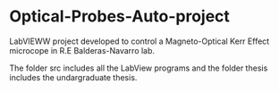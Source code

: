 # Optical-Probes-Auto-project
LabVIEWW project developed to control  a Magneto-Optical Kerr Effect microcope in R.E Balderas-Navarro lab.

The folder src includes all  the LabView programs and the folder thesis includes the undargraduate thesis.
